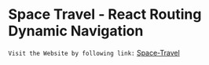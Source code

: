 # Space Travel - React Routing Dynamic Navigation

`Visit the Website by following link:` [Space-Travel](https://space-traveling-landing-page.netlify.app/)
